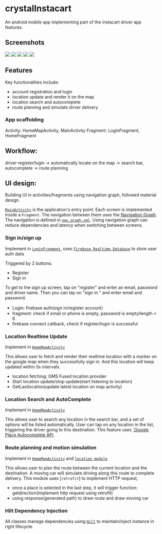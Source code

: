 # crystalInstacart
An android mobile app implementing part of the instacart driver app features.

## Screenshots

<img src="screenshots/screenshot1.png"/>
<img src="screenshots/screenshot2.png"/>
<img src="screenshots/screenshot3.png"/>
<img src="screenshots/screenshot4.png"/>
<img src="screenshots/screenshot5.png"/>

## Features
Key functionalities include:
* account registration and login
* location update and render it on the map
* location search and autocomplete
* route planning and simulate driver delivery

### App scaffolding

Activity: HomeMapActivity, MainActivity
Fragment: LoginFragment, HomeFragment

## Workflow: 
driver register/login -> automatically locate on the map -> search bar, autocomplete -> route planning

## UI design:
Building UI in activities/fragments using navigation graph, followed material design.

[`MainActivity`][1] is the application's entry point. Each screen is implemented inside a `Fragment`.
The navigation between them uses the [Navigation Graph][2]. The navigation is defined in [`nav_graph.xml`][3].
Using navigation graph can reduce dependencies and latency when switching between screens.

[1]: app/src/main/java/com/chensiyingcrystal/crystalinstacart/MainActivity.kt
[2]: https://developer.android.com/guide/navigation/get-started
[3]: app/src/main/res/navigation/nav_graph.xml

### Sign in/sign up

Implement in [`LoginFragment`][4], uses [`Firebase Realtime Database`][5] to store user auth data

Triggered by 2 buttons:
* Register
* Sign in

To get to the sign up screen, tap on "register" and enter an email, password and driver name.
Then you can tap on "sign in " and enter email and password.

* Login: firebase auth(sign in/register account）
* fragment: check if email or phone is empty, password is empty/length < 6
* firebase connect callback, check if register/login is successful

[4]: app/src/main/java/com/chensiyingcrystal/crystalinstacart/login/LoginFragment.kt
[5]: https://firebase.google.com/docs/database

### Location Realtime Update

Implement in [`HomeMapActivity`][6]

This allows user to fetch and render their realtime location with a marker on the google map when they successfully sign in.
And this location will keep updated within 5s intervals.

* location fetching: GMS Fused location provider
* Start location update/stop update(start listening to location)
* GetLastlocation(update latest location on map activity)

[6]: app/src/main/java/com/chensiyingcrystal/crystalinstacart/home/HomeMapActivity.kt

### Location Search and AutoComplete

Implement in [`HomeMapActivity`][7]

This allows user to search any location in the search bar, and a set of options will be listed automatically.
User can tap on any location in the list, triggering the driver going to this destination.
This feature uses [`Google Place Autocomplete API][8].

[7]: app/src/main/java/com/chensiyingcrystal/crystalinstacart/home/HomeMapActivity.kt
[8]: https://developers.google.com/maps/documentation/places/web-service/autocomplete

### Route planning and motion simulation

Implement in [`HomeMapActivity`][9] and [`location module`][10]

This allows user to plan the route between the current location and the destination.
A moving car will simulate driving along this route to complete delivery.
This module uses [`retrofit`] to implement HTTP request,

* once a place is selected in the last step, it will trigger function: getdirection(implement http request using retrofit) 
* using response(generated path) to draw route and draw moving car

[9]: app/src/main/java/com/chensiyingcrystal/crystalinstacart/home/HomeMapActivity.kt
[10]: app/src/main/java/com/chensiyingcrystal/crystalinstacart/location
[11]: https://square.github.io/retrofit/

### Hilt Dependency Injection
All classes manage dependencies using [`Hilt`][12] to maintain/inject instance in right lifecycle.

[12]: https://developer.android.com/training/dependency-injection/hilt-android#inject-provides

